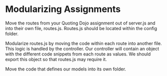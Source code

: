 # Modularizing Assignments
Move the routes from your Quoting Dojo assignment out of server.js and into their own file, routes.js. Routes.js should be located within the config folder.

Modularize routes.js by moving the code within each route into another file. This logic is handled by the controller. Our controller will contain an object with the different code snippets from each route as values. We should export this object so that routes.js may require it. 

Move the code that defines our models into its own folder. 

